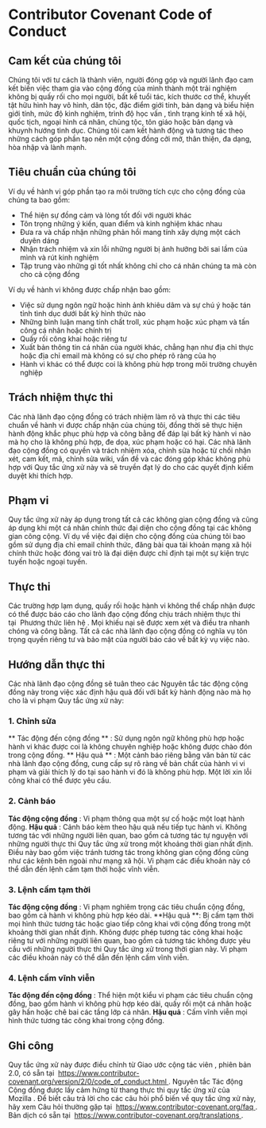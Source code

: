 # Contributor Covenant Code of Conduct
## Cam kết của chúng tôi
Chúng tôi với tư cách là thành viên, người đóng góp và người lãnh đạo cam kết biến việc tham gia vào cộng đồng của mình thành một trải nghiệm không bị quấy rối cho mọi người, bất kể tuổi tác, kích thước cơ thể, khuyết tật hữu hình hay vô hình, dân tộc, đặc điểm giới tính, bản dạng và biểu hiện giới tính, mức độ kinh nghiệm, trình độ học vấn , tình trạng kinh tế xã hội, quốc tịch, ngoại hình cá nhân, chủng tộc, tôn giáo hoặc bản dạng và khuynh hướng tình dục.
Chúng tôi cam kết hành động và tương tác theo những cách góp phần tạo nên một cộng đồng cởi mở, thân thiện, đa dạng, hòa nhập và lành mạnh.
## Tiêu chuẩn của chúng tôi
Ví dụ về hành vi góp phần tạo ra môi trường tích cực cho cộng đồng của chúng ta bao gồm:
* Thể hiện sự đồng cảm và lòng tốt đối với người khác
* Tôn trọng những ý kiến, quan điểm và kinh nghiệm khác nhau
* Đưa ra và chấp nhận những phản hồi mang tính xây dựng một cách duyên dáng
* Nhận trách nhiệm và xin lỗi những người bị ảnh hưởng bởi sai lầm của mình và rút kinh nghiệm
* Tập trung vào những gì tốt nhất không chỉ cho cá nhân chúng ta mà còn cho cả cộng đồng

Ví dụ về hành vi không được chấp nhận bao gồm:

* Việc sử dụng ngôn ngữ hoặc hình ảnh khiêu dâm và sự chú ý hoặc tán tỉnh tình dục dưới bất kỳ hình thức nào
* Những bình luận mang tính chất troll, xúc phạm hoặc xúc phạm và tấn công cá nhân hoặc chính trị
* Quấy rối công khai hoặc riêng tư
* Xuất bản thông tin cá nhân của người khác, chẳng hạn như địa chỉ thực hoặc địa chỉ email mà không có sự cho phép rõ ràng của họ
* Hành vi khác có thể được coi là không phù hợp trong môi trường chuyên nghiệp
## Trách nhiệm thực thi
Các nhà lãnh đạo cộng đồng có trách nhiệm làm rõ và thực thi các tiêu chuẩn về hành vi được chấp nhận của chúng tôi, đồng thời sẽ thực hiện hành động khắc phục phù hợp và công bằng để đáp lại bất kỳ hành vi nào mà họ cho là không phù hợp, đe dọa, xúc phạm hoặc có hại.
Các nhà lãnh đạo cộng đồng có quyền và trách nhiệm xóa, chỉnh sửa hoặc từ chối nhận xét, cam kết, mã, chỉnh sửa wiki, vấn đề và các đóng góp khác không phù hợp với Quy tắc ứng xử này và sẽ truyền đạt lý do cho các quyết định kiểm duyệt khi thích hợp.
## Phạm vi
Quy tắc ứng xử này áp dụng trong tất cả các không gian cộng đồng và cũng áp dụng khi một cá nhân chính thức đại diện cho cộng đồng tại các không gian công cộng. Ví dụ về việc đại diện cho cộng đồng của chúng tôi bao gồm sử dụng địa chỉ email chính thức, đăng bài qua tài khoản mạng xã hội chính thức hoặc đóng vai trò là đại diện được chỉ định tại một sự kiện trực tuyến hoặc ngoại tuyến.
## Thực thi
Các trường hợp lạm dụng, quấy rối hoặc hành vi không thể chấp nhận được có thể được báo cáo cho lãnh đạo cộng đồng chịu trách nhiệm thực thi tại  Phương thức liên hệ . Mọi khiếu nại sẽ được xem xét và điều tra nhanh chóng và công bằng.
Tất cả các nhà lãnh đạo cộng đồng có nghĩa vụ tôn trọng quyền riêng tư và bảo mật của người báo cáo về bất kỳ vụ việc nào.
## Hướng dẫn thực thi
Các nhà lãnh đạo cộng đồng sẽ tuân theo các Nguyên tắc tác động cộng đồng này trong việc xác định hậu quả đối với bất kỳ hành động nào mà họ cho là vi phạm Quy tắc ứng xử này:
### 1. Chỉnh sửa
** Tác động đến cộng đồng ** : Sử dụng ngôn ngữ không phù hợp hoặc hành vi khác được coi là không chuyên nghiệp hoặc không được chào đón trong cộng đồng.
** Hậu quả ** : Một cảnh báo riêng bằng văn bản từ các nhà lãnh đạo cộng đồng, cung cấp sự rõ ràng về bản chất của hành vi vi phạm và giải thích lý do tại sao hành vi đó là không phù hợp. Một lời xin lỗi công khai có thể được yêu cầu.
### 2. Cảnh báo
**Tác động cộng đồng** : Vi phạm thông qua một sự cố hoặc một loạt hành động.
**Hậu quả** : Cảnh báo kèm theo hậu quả nếu tiếp tục hành vi. Không tương tác với những người liên quan, bao gồm cả tương tác tự nguyện với những người thực thi Quy tắc ứng xử trong một khoảng thời gian nhất định. Điều này bao gồm việc tránh tương tác trong không gian cộng đồng cũng như các kênh bên ngoài như mạng xã hội. Vi phạm các điều khoản này có thể dẫn đến lệnh cấm tạm thời hoặc vĩnh viễn.
### 3. Lệnh cấm tạm thời
**Tác động cộng đồng** : Vi phạm nghiêm trọng các tiêu chuẩn cộng đồng, bao gồm cả hành vi không phù hợp kéo dài.
**Hậu quả **: Bị cấm tạm thời mọi hình thức tương tác hoặc giao tiếp công khai với cộng đồng trong một khoảng thời gian nhất định. Không được phép tương tác công khai hoặc riêng tư với những người liên quan, bao gồm cả tương tác không được yêu cầu với những người thực thi Quy tắc ứng xử trong thời gian này. Vi phạm các điều khoản này có thể dẫn đến lệnh cấm vĩnh viễn.
### 4. Lệnh cấm vĩnh viễn
**Tác động đến cộng đồng** : Thể hiện một kiểu vi phạm các tiêu chuẩn cộng đồng, bao gồm hành vi không phù hợp kéo dài, quấy rối một cá nhân hoặc gây hấn hoặc chê bai các tầng lớp cá nhân.
**Hậu quả** : Cấm vĩnh viễn mọi hình thức tương tác công khai trong cộng đồng.
## Ghi công
Quy tắc ứng xử này được điều chỉnh từ Giao ước cộng tác viên , phiên bản 2.0, có sẵn tại  https://www.contributor-covenant.org/version/2/0/code_of_conduct.html .
Nguyên tắc Tác động Cộng đồng được lấy cảm hứng từ thang thực thi quy tắc ứng xử của Mozilla .
Để biết câu trả lời cho các câu hỏi phổ biến về quy tắc ứng xử này, hãy xem Câu hỏi thường gặp tại  https://www.contributor-covenant.org/faq . Bản dịch có sẵn tại  https://www.contributor-covenant.org/translations .
